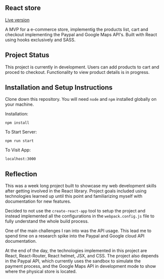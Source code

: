 ## React store 

[Live version](https://react-store-4cbcb.web.app/)

A MVP for a e-commerce store, implementig the products list, cart and checkout implementing the Paypal and Google Maps API's. Built with React using hooks exclusively and SASS.

## Project Status

This project is currently in development. Users can add products to cart and proced to checkout. Functionality to view product details is in progress.

## Installation and Setup Instructions

Clone down this repository. You will need `node` and `npm` installed globally on your machine.  

Installation:

`npm install`  

To Start Server:

`npm run start`  

To Visit App:

`localhost:3000`  

## Reflection

This was a week long project built to showcase my web development skills after getting involved in the React library. Project goals included using technologies learned up until this point and familiarizing myself with documentation for new features.  

Decided to not use the `create-react-app` tool to setup the project and instead implemented all the configurations in the `webpack.config.js` file to fully understand the whole build process.  

One of the main challenges I ran into was the API usage. This lead me to spend time on a research spike into the Paypal and Google cloud API documentation.

At the end of the day, the technologies implemented in this project are React, React-Router, React helmet, JSX, and CSS. The project also depends in the Paypal API, which currently uses the sandbox to simulate the payment process, and the Google Maps API in development mode to show where the physical store is located.